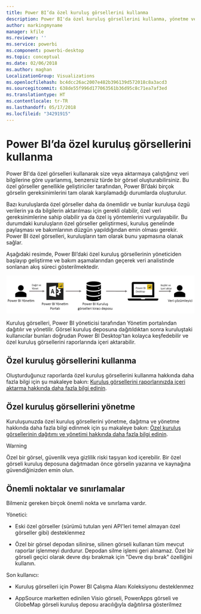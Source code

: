 ```yaml
---
title: Power BI’da özel kuruluş görsellerini kullanma
description: Power BI'da özel kuruluş görsellerini kullanma, yönetme ve oluşturma
author: markingmyname
manager: kfile
ms.reviewer: ''
ms.service: powerbi
ms.component: powerbi-desktop
ms.topic: conceptual
ms.date: 02/06/2018
ms.author: maghan
LocalizationGroup: Visualizations
ms.openlocfilehash: bc4dcc26ac2007e482b396139d572018c8a3acd3
ms.sourcegitcommit: 638de55f996d177063561b36d95c8c71ea7af3ed
ms.translationtype: HT
ms.contentlocale: tr-TR
ms.lasthandoff: 05/17/2018
ms.locfileid: "34291915"
---
```

# <a name="using-organization-custom-visuals-in-power-bi"></a>Power BI’da özel kuruluş görsellerini kullanma

Power BI'da özel görselleri kullanarak size veya aktarmaya çalıştığınız veri bilgilerine göre uyarlanmış, benzersiz türde bir görsel oluşturabilirsiniz. Bu özel görseller genellikle geliştiriciler tarafından, Power BI’daki birçok görselin gereksinimlerini tam olarak karşılamadığı durumlarda oluşturulur. 

Bazı kuruluşlarda özel görseller daha da önemlidir ve bunlar kuruluşa özgü verilerin ya da bilgilerin aktarılması için gerekli olabilir, özel veri gereksinimlerine sahip olabilir ya da özel iş yöntemlerini vurgulayabilir. Bu durumdaki kuruluşların özel görseller geliştirmesi, kuruluş genelinde paylaşması ve bakımlarının düzgün yapıldığından emin olması gerekir. Power BI özel görselleri, kuruluşların tam olarak bunu yapmasına olanak sağlar.

Aşağıdaki resimde, Power BI’daki özel kuruluş görsellerinin yöneticiden başlayıp geliştirme ve bakım aşamalarından geçerek veri analistinde sonlanan akış süreci gösterilmektedir.

![](media/power-bi-custom-visuals-organizational/custom-visual-org-01.jpg)

Kuruluş görselleri, Power BI yöneticisi tarafından Yönetim portalından dağıtılır ve yönetilir. Görsel kuruluş deposuna dağıtıldıktan sonra kuruluştaki kullanıcılar bunları doğrudan Power BI Desktop’tan kolayca keşfedebilir ve özel kuruluş görsellerini raporlarında içeri aktarabilir.

## <a name="using-organizational-custom-visuals"></a>Özel kuruluş görsellerini kullanma

Oluşturduğunuz raporlarda özel kuruluş görsellerini kullanma hakkında daha fazla bilgi için şu makaleye bakın: [Kuruluş görsellerini raporlarınızda içeri aktarma hakkında daha fazla bilgi edinin](power-bi-custom-visuals.md).
 
## <a name="administering-organizational-custom-visuals"></a>Özel kuruluş görsellerini yönetme

Kuruluşunuzda özel kuruluş görsellerini yönetme, dağıtma ve yönetme hakkında daha fazla bilgi edinmek için şu makaleye bakın: [Özel kuruluş görsellerinin dağıtımı ve yönetimi hakkında daha fazla bilgi edinin](https://go.microsoft.com/fwlink/?linkid=866790).

> [!WARNING]
> Özel bir görsel, güvenlik veya gizlilik riski taşıyan kod içerebilir. Bir özel görseli kuruluş deposuna dağıtmadan önce görselin yazarına ve kaynağına güvendiğinizden emin olun. 
> 

## <a name="considerations-and-limitations"></a>Önemli noktalar ve sınırlamalar
 
Bilmeniz gereken birçok önemli nokta ve sınırlama vardır.
 
Yönetici:

* Eski özel görseller (sürümü tutulan yeni API'leri temel almayan özel görseller gibi) desteklenmez

* Özel bir görsel depodan silinirse, silinen görseli kullanan tüm mevcut raporlar işlenmeyi durdurur. Depodan silme işlemi geri alınamaz. Özel bir görseli geçici olarak devre dışı bırakmak için "Devre dışı bırak" özelliğini kullanın.
 
Son kullanıcı:

* Kuruluş görselleri için Power BI Çalışma Alanı Koleksiyonu desteklenmez

* AppSource marketten edinilen Visio görseli, PowerApps görseli ve GlobeMap görseli kuruluş deposu aracılığıyla dağıtılırsa gösterilmez
